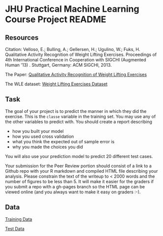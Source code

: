 # JHU Practical Machine Learning Course Project README

## Resources
Citation: Velloso, E.; Bulling, A.; Gellersen, H.; Ugulino, W.; Fuks, H. Qualitative Activity Recognition of Weight Lifting Exercises. Proceedings of 4th International Conference in Cooperation with SIGCHI (Augmented Human '13) . Stuttgart, Germany: ACM SIGCHI, 2013.

The Paper: [Qualitative Activity Recognition of Weight Lifting Exercises](https://perceptualui.org/publications/velloso13_ah.pdf)

The WLE dataset: [Weight Lifting Exercises Dataset](https://web.archive.org/web/20210417051205/groupware.les.inf.puc-rio.br/har)

## Task

The goal of your project is to predict the manner in which they did the exercise. This is the `classe` variable in the
training set. You may use any of the other variables to predict with. You should create a report describing 
- how you built your model 
- how you used cross validation
- what you think the expected out of sample error is
- why you made the choices you did

You will also use your prediction model to predict 20 different test cases.

Your submission for the Peer Review portion should consist of a link to a Github repo with your R markdown and
compiled HTML file describing your analysis. Please constrain the text of the writeup to < 2000 words and the number
of figures to be less than 5. It will make it easier for the graders if you submit a repo with a gh-pages branch
so the HTML page can be viewed online (and you always want to make it easy on graders :-).

## Data

[Training Data](pml-training.csv)

[Test Data](pml-testing.csv)
